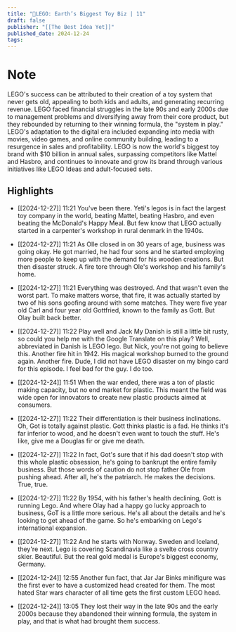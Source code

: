 ```yaml
---
title: "🧱LEGO: Earth’s Biggest Toy Biz | 11"
draft: false
publisher: "[[The Best Idea Yet]]"
published_date: 2024-12-24
tags:
---
```

# Note
 LEGO's success can be attributed to their creation of a toy system that never gets old, appealing to both kids and adults, and generating recurring revenue.
LEGO faced financial struggles in the late 90s and early 2000s due to management problems and diversifying away from their core product, but they rebounded by returning to their winning formula, the "system in play."
LEGO's adaptation to the digital era included expanding into media with movies, video games, and online community building, leading to a resurgence in sales and profitability.
LEGO is now the world's biggest toy brand with $10 billion in annual sales, surpassing competitors like Mattel and Hasbro, and continues to innovate and grow its brand through various initiatives like LEGO Ideas and adult-focused sets.


## Highlights
* [[2024-12-27]] 11:21  You've been there. Yeti's legos is in fact the largest toy company in the world, beating Mattel, beating Hasbro, and even beating the McDonald's Happy Meal. But few know that LEGO actually started in a carpenter's workshop in rural denmark in the 1940s.

* [[2024-12-27]] 11:21  As Olle closed in on 30 years of age, business was going okay. He got married, he had four sons and he started employing more people to keep up with the demand for his wooden creations. But then disaster struck. A fire tore through Ole's workshop and his family's home.

* [[2024-12-27]] 11:21  Everything was destroyed. And that wasn't even the worst part. To make matters worse, that fire, it was actually started by two of his sons goofing around with some matches. They were five year old Carl and four year old Gottfried, known to the family as Gott. But Olay built back better.

* [[2024-12-27]] 11:22  Play well and Jack My Danish is still a little bit rusty, so could you help me with the Google Translate on this play? Well, abbreviated in Danish is LEGO lego. But Nick, you're not going to believe this. Another fire hit in 1942. His magical workshop burned to the ground again. Another fire. Dude, I did not have LEGO disaster on my bingo card for this episode. I feel bad for the guy. I do too.

* [[2024-12-24]] 11:51  When the war ended, there was a ton of plastic making capacity, but no end market for plastic. This meant the field was wide open for innovators to create new plastic products aimed at consumers.

* [[2024-12-27]] 11:22  Their differentiation is their business inclinations. Oh, Got is totally against plastic. Gott thinks plastic is a fad. He thinks it's far inferior to wood, and he doesn't even want to touch the stuff. He's like, give me a Douglas fir or give me death.

* [[2024-12-27]] 11:22  In fact, Got's sure that if his dad doesn't stop with this whole plastic obsession, he's going to bankrupt the entire family business. But those words of caution do not stop father Ole from pushing ahead. After all, he's the patriarch. He makes the decisions. True, true.

* [[2024-12-27]] 11:22  By 1954, with his father's health declining, Gott is running Lego. And where Olay had a happy go lucky approach to business, GoT is a little more serious. He's all about the details and he's looking to get ahead of the game. So he's embarking on Lego's international expansion.

* [[2024-12-27]] 11:22  And he starts with Norway. Sweden and Iceland, they're next. Lego is covering Scandinavia like a svelte cross country skier. Beautiful. But the real gold medal is Europe's biggest economy, Germany.

* [[2024-12-24]] 12:55  Another fun fact, that Jar Jar Binks minifigure was the first ever to have a customized head created for them. The most hated Star wars character of all time gets the first custom LEGO head.

* [[2024-12-24]] 13:05  They lost their way in the late 90s and the early 2000s because they abandoned their winning formula, the system in play, and that is what had brought them success.

